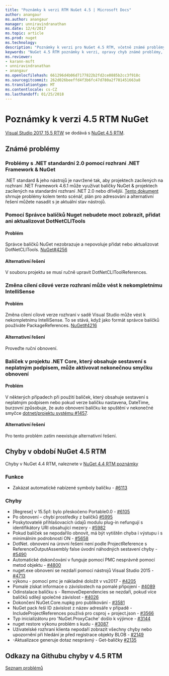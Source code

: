 ```yaml
---
title: "Poznámky k verzi RTM NuGet 4.5 | Microsoft Docs"
author: anangaur
ms.author: anangaur
manager: unniravindranathan
ms.date: 12/4/2017
ms.topic: article
ms.prod: nuget
ms.technology: 
description: "Poznámky k verzi pro NuGet 4.5 RTM, včetně známé problémy, opravy chyb, přidaných funkcí a chcete."
keywords: "NuGet 4.5 RTM poznámky k verzi, opravy chyb známé problémy, přidat funkce, chcete"
ms.reviewer:
- karann-msft
- unniravindranathan
- anangaur
ms.openlocfilehash: 661296d4b06d7177822b2fd2ce0885b2cc3f918c
ms.sourcegitcommit: 262d026beeffd4f3b6fc47d780a2f701451663a8
ms.translationtype: MT
ms.contentlocale: cs-CZ
ms.lasthandoff: 01/25/2018
---
```

# <a name="nuget-45-rtm-release-notes"></a>Poznámky k verzi 4.5 RTM NuGet

[Visual Studio 2017 15,5 RTW](https://www.visualstudio.com/news/releasenotes/vs2017-relnotes) se dodává s [NuGet 4.5 RTM](https://dist.nuget.org/win-x86-commandline/v4.5.0/nuget.exe).

## <a name="known-issues"></a>Známé problémy

### <a name="issues-with-net-standard-20-with-net-framework--nuget"></a>Problémy s .NET standardní 2.0 pomocí rozhraní .NET Framework & NuGet 

.NET standard & jeho nástrojů je navržené tak, aby projektech zacílených na rozhraní .NET Framework 4.6.1 může využívat balíčky NuGet & projektech zacílených na standardní rozhraní .NET 2.0 nebo dřívější. [Tento dokument](https://github.com/dotnet/standard/issues/481) shrnuje problémy kolem tento scénář, plán pro adresování a alternativní řešení můžete nasadit s je aktuální stav nástrojů.

### <a name="you-will-be-unable-to-view-add-or-update-dotnetclitools-using-nuget-package-manager"></a>Pomocí Správce balíčků Nuget nebudete moct zobrazit, přidat ani aktualizovat DotNetCLITools

#### <a name="issue"></a>Problém

Správce balíčků NuGet nezobrazuje a nepovoluje přidat nebo aktualizovat DotNetCLITools. [NuGet#4256](https://github.com/NuGet/Home/issues/4256)

#### <a name="workaround"></a>Alternativní řešení

V souboru projektu se musí ručně upravit DotNetCLIToolReferences.

### <a name="retargeting-target-framework-version-may-lead-to-incomplete-intellisense"></a>Změna cílení cílové verze rozhraní může vést k nekompletnímu IntelliSense

#### <a name="issue"></a>Problém

Změna cílení cílové verze rozhraní v sadě Visual Studio může vést k nekompletnímu IntelliSense. To se stává, když jako formát správce balíčků používáte PackageReferences. [NuGet#4216](https://github.com/NuGet/Home/issues/4216)

#### <a name="workaround"></a>Alternativní řešení

Proveďte ruční obnovení.

### <a name="a-package-in-a-net-core-project-that-contains-an-assembly-with-an-invalid-signature-can-trigger-an-infinite-restore-loop"></a>Balíček v projektu .NET Core, který obsahuje sestavení s neplatným podpisem, může aktivovat nekonečnou smyčku obnovení

#### <a name="issue"></a>Problém

V některých případech při použití balíček, který obsahuje sestavení s neplatným podpisem nebo pokud verze balíčku nastavena, DateTime, burzovní způsobuje, že auto obnovení balíčku ke spuštění v nekonečné smyčce [dotnet/projektu systému #1457](https://github.com/dotnet/project-system/issues/1457).

#### <a name="workaround"></a>Alternativní řešení

Pro tento problém zatím neexistuje alternativní řešení.

## <a name="issues-fixed-in-nuget-45-rtm-timeframe"></a>Chyby v období NuGet 4.5 RTM

Chyby v NuGet 4.4 RTM, naleznete v [NuGet 4.4 RTM poznámky](../release-notes/nuget-4.4-RTM.md) 

### <a name="features"></a>Funkce

- Zakázat automatické nabízené symboly balíčku - [#6113](https://github.com/NuGet/Home/issues/6113)

### <a name="bugs"></a>Chyby

- [Regrese] v 15.5p1: bylo přeskočeno Portable0.0 - [#6105](https://github.com/NuGet/Home/issues/6105)
- Po obnovení – chybí prostředky z balíčků [#5995](https://github.com/NuGet/Home/issues/5995)
- Poskytovatelé přihlašovacích údajů modulu plug-in nefungují s identifikátory URI obsahující mezery - [#5982](https://github.com/NuGet/Home/issues/5982)
- Pokud balíček se nepodařilo obnovit, má být vytištěn chyba i výstupu i s minimálním podrobností ON - [#5658](https://github.com/NuGet/Home/issues/5658)
- DotNet. obnovení na úrovni řešení není podle ProjectReference s ReferenceOutputAssembly false úvodní náhodných sestavení chyby - [#5490](https://github.com/NuGet/Home/issues/5490)
- Automatické dokončování v funguje pomocí PMC nesprávně pomocí metod objektu - [#4800](https://github.com/NuGet/Home/issues/4800)
- nuget.exe obnovení se nezdaří pomocí nástrojů Visual Studio 2015 - [#4713](https://github.com/NuGet/Home/issues/4713)
- výkonu - pomocí pmc je nákladné doložit v vs2017 - [#4205](https://github.com/NuGet/Home/issues/4205)
- Pomalé získat informace o závislostech na pomalé připojení - [#4089](https://github.com/NuGet/Home/issues/4089)
- Odinstalace balíčku s - RemoveDependencies se nezdaří, pokud více balíčků sdílejí společné závislost - [#4026](https://github.com/NuGet/Home/issues/4026)
- Dokončení NuGet.Core.nupkg pro publikování - [#3581](https://github.com/NuGet/Home/issues/3581)
- NuGet pack řeší ID závislost z název adresáře v případě - IncludeProjectReferences používá pro csproj + project.json - [#3566](https://github.com/NuGet/Home/issues/3566)
- Typ inicializátoru pro 'NuGet.ProxyCache' došlo k výjimce - [#3144](https://github.com/NuGet/Home/issues/3144)
- nuget restore výkonu problém s kudu - [#3087](https://github.com/NuGet/Home/issues/3087)
- Uživatelské rozhraní klienta nepodaří zobrazit všechny chyby nebo upozornění při hledání je před registrace objekty BLOB - [#2149](https://github.com/NuGet/Home/issues/2149)
- -Aktualizace generuje dotaz nesprávný - Get-balíčky [#2135](https://github.com/NuGet/Home/issues/2135)

## <a name="links-to-github-issues-fixed-in-45-rtm"></a>Odkazy na Githubu chyby v 4.5 RTM

[Seznam problémů](https://github.com/NuGet/Home/issues?q=is%3Aissue+milestone%3A4.5+is%3Aclosed)
